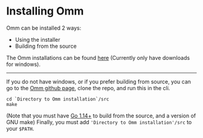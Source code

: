 # Installing Omm

Omm can be installed 2 ways:

- Using the installer
- Building from the source

The Omm installations can be found [here](http://omm.zone/downloads.php) (Currently only have downloads for windows).

---

If you do not have windows, or if you prefer building from source, you can go to the [Omm github page](https://github.com/Ankizle/Omm), clone the repo, and run this in the cli.
```
cd `Directory to Omm installation`/src
make
```
(Note that you must have [Go 1.14+](https://golang.org/doc/go1.14) to build from the source, and a version of GNU make)
Finally, you must add `'Directory to Omm installation'/src` to your `$PATH`.
